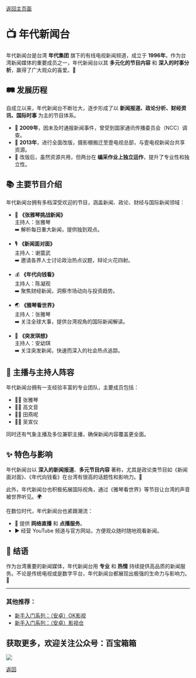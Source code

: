 [返回主页面](..)

# 📺 年代新闻台

年代新闻台是台湾 **年代集团** 旗下的有线电视新闻频道，成立于 **1996年**。作为台湾新闻媒体的重要成员之一，年代新闻台以其 **多元化的节目内容** 和 **深入的时事分析**，赢得了广大观众的喜爱。🌟

## 🛤️ 发展历程

自成立以来，年代新闻台不断壮大，逐步形成了以 **新闻报道、政论分析、财经资讯、国际时事** 为主的节目体系。

- 📅 **2009年**，因未及时通报新闻事件，曾受到国家通讯传播委员会（NCC）调查。
- 🏢 **2013年**，进行全面改版，摄影棚搬迁至壹电视总部，与壹电视新闻台共享资源。
- 🔗 改版后，虽然资源共用，但两台在 **编采作业上独立运作**，提升了专业性和独立性。

## 📚 主要节目介绍

年代新闻台拥有多档深受欢迎的节目，涵盖新闻、政论、财经与国际新闻领域：

- 📰 **《张雅琴挑战新闻》**  
  主持人：张雅琴  
  ➡️ 解析每日重大新闻，提供独到观点。

- 🎙️ **《新闻面对面》**  
  主持人：谢震武  
  ➡️ 邀请各界人士讨论政治热点议题，辩论火花四射。

- 💰 **《年代向钱看》**  
  主持人：陈凝观  
  ➡️ 聚焦财经新闻，洞察市场动向与投资趋势。

- 🌏 **《雅琴看世界》**  
  主持人：张雅琴  
  ➡️ 关注全球大事，提供台湾视角的国际新闻解读。

- 🚨 **《突发琪想》**  
  主持人：安幼琪  
  ➡️ 关注突发新闻，快速而深入的社会热点追踪。

## 🎤 主播与主持人阵容

年代新闻台拥有一支经验丰富的专业团队，主要成员包括：

- 🧑‍💼 张雅琴  
- 🧑‍💼 高文音  
- 🧑‍💼 田燕呢  
- 🧑‍💼 吴宣仪  

同时还有气象主播及多位兼职主播，确保新闻内容覆盖更全面。

## ✨ 特色与影响

年代新闻台以 **深入的新闻报道**、**多元节目内容** 著称，尤其是政论类节目如《新闻面对面》、《年代向钱看》在台湾有很高的话题性和影响力。💬

此外，年代新闻台也积极拓展国际视角，通过《雅琴看世界》等节目让台湾的声音被世界听见。🌍

在数位时代，年代新闻台也紧跟潮流：

- 📡 提供 **网络直播** 和 **点播服务**。
- ▶️ 经营 YouTube 频道与官方网站，方便观众随时随地观看新闻。

## 📝 结语

作为台湾重要的新闻媒体，年代新闻台用 **专业** 和 **热情** 持续提供高品质的新闻服务。不论是传统电视或是数字平台，年代新闻台都展现出极强的生命力与影响力。💪


---

### 其他推荐：
*   [新手入门系列：（安卓）OK影视](./docs/022_OK_Pro.md)
*   [新手入门系列：（安卓）影视仓](../docs/017_YingShiCang.md)

## 获取更多，欢迎关注公众号：百宝箱箱
<img src="../assets/GongZhongHao.png" style="max-width:100%; height:auto;">

[返回](..)
